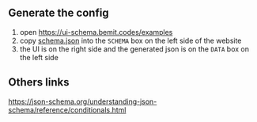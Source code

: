 ## Generate the config
1. open https://ui-schema.bemit.codes/examples
2. copy [schema.json](./schema.json) into the `SCHEMA` box on the left side of the website
3. the UI is on the right side and the generated json is on the `DATA` box on the left side


## Others links
https://json-schema.org/understanding-json-schema/reference/conditionals.html
